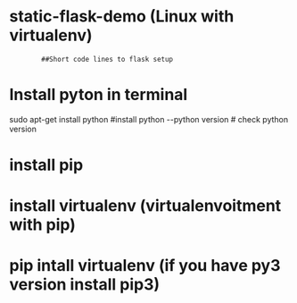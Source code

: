 # static-flask-demo (Linux with virtualenv)
            ##Short code lines to flask setup
# Install pyton in terminal
  sudo apt-get install python                #install python
  --python version                           # check python version
# install pip
# install virtualenv (virtualenvoitment with pip)
#
# pip intall virtualenv (if you have py3 version install pip3)
